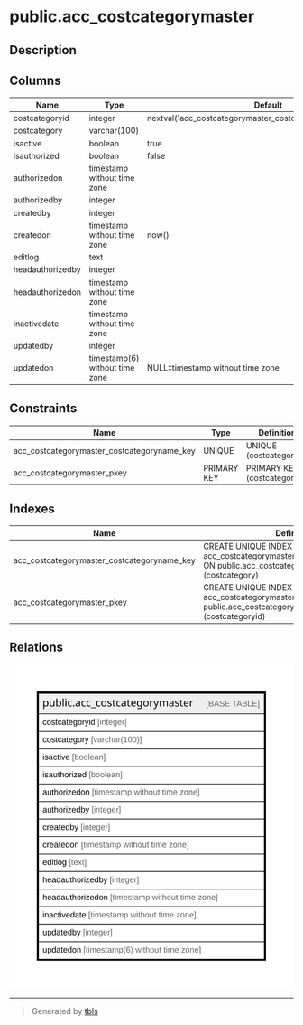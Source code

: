 # public.acc_costcategorymaster

## Description

## Columns

| Name | Type | Default | Nullable | Children | Parents | Comment |
| ---- | ---- | ------- | -------- | -------- | ------- | ------- |
| costcategoryid | integer | nextval('acc_costcategorymaster_costcategoryid_seq'::regclass) | false |  |  |  |
| costcategory | varchar(100) |  | false |  |  |  |
| isactive | boolean | true | false |  |  |  |
| isauthorized | boolean | false | false |  |  |  |
| authorizedon | timestamp without time zone |  | true |  |  |  |
| authorizedby | integer |  | true |  |  |  |
| createdby | integer |  | true |  |  |  |
| createdon | timestamp without time zone | now() | true |  |  |  |
| editlog | text |  | true |  |  |  |
| headauthorizedby | integer |  | true |  |  |  |
| headauthorizedon | timestamp without time zone |  | true |  |  |  |
| inactivedate | timestamp without time zone |  | true |  |  |  |
| updatedby | integer |  | true |  |  |  |
| updatedon | timestamp(6) without time zone | NULL::timestamp without time zone | true |  |  |  |

## Constraints

| Name | Type | Definition |
| ---- | ---- | ---------- |
| acc_costcategorymaster_costcategoryname_key | UNIQUE | UNIQUE (costcategory) |
| acc_costcategorymaster_pkey | PRIMARY KEY | PRIMARY KEY (costcategoryid) |

## Indexes

| Name | Definition |
| ---- | ---------- |
| acc_costcategorymaster_costcategoryname_key | CREATE UNIQUE INDEX acc_costcategorymaster_costcategoryname_key ON public.acc_costcategorymaster USING btree (costcategory) |
| acc_costcategorymaster_pkey | CREATE UNIQUE INDEX acc_costcategorymaster_pkey ON public.acc_costcategorymaster USING btree (costcategoryid) |

## Relations

![er](public.acc_costcategorymaster.svg)

---

> Generated by [tbls](https://github.com/k1LoW/tbls)
